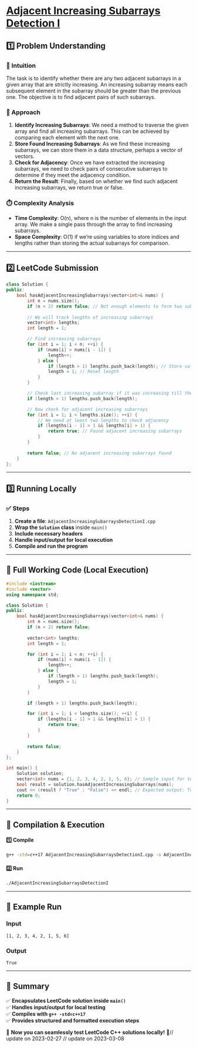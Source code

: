# **[Adjacent Increasing Subarrays Detection I](https://leetcode.com/problems/adjacent-increasing-subarrays-detection-i/description/)**  

## **1️⃣ Problem Understanding**  
### **📌 Intuition**  
The task is to identify whether there are any two adjacent subarrays in a given array that are strictly increasing. An increasing subarray means each subsequent element in the subarray should be greater than the previous one. The objective is to find adjacent pairs of such subarrays.

### **🚀 Approach**  
1. **Identify Increasing Subarrays**: We need a method to traverse the given array and find all increasing subarrays. This can be achieved by comparing each element with the next one.
2. **Store Found Increasing Subarrays**: As we find these increasing subarrays, we can store them in a data structure, perhaps a vector of vectors.
3. **Check for Adjacency**: Once we have extracted the increasing subarrays, we need to check pairs of consecutive subarrays to determine if they meet the adjacency condition.
4. **Return the Result**: Finally, based on whether we find such adjacent increasing subarrays, we return true or false.

### **⏱️ Complexity Analysis**  
- **Time Complexity**: O(n), where n is the number of elements in the input array. We make a single pass through the array to find increasing subarrays.
- **Space Complexity**: O(1) if we’re using variables to store indices and lengths rather than storing the actual subarrays for comparison.

---  

## **2️⃣ LeetCode Submission**  
```cpp
class Solution {
public:
    bool hasAdjacentIncreasingSubarrays(vector<int>& nums) {
        int n = nums.size();
        if (n < 2) return false; // Not enough elements to form two subarrays
        
        // We will track lengths of increasing subarrays
        vector<int> lengths;
        int length = 1;

        // Find increasing subarrays
        for (int i = 1; i < n; ++i) {
            if (nums[i] > nums[i - 1]) {
                length++;
            } else {
                if (length > 1) lengths.push_back(length); // Store valid increasing subarray
                length = 1; // Reset length
            }
        }

        // Check last increasing subarray if it was increasing till the end
        if (length > 1) lengths.push_back(length);

        // Now check for adjacent increasing subarrays
        for (int i = 1; i < lengths.size(); ++i) {
            // We need at least two lengths to check adjacency
            if (lengths[i - 1] > 1 && lengths[i] > 1) {
                return true; // Found adjacent increasing subarrays
            }
        }
        
        return false; // No adjacent increasing subarrays found
    }
};
```  

---  

## **3️⃣ Running Locally**  
### **✅ Steps**  
1. **Create a file**: `AdjacentIncreasingSubarraysDetectionI.cpp`  
2. **Wrap the `Solution` class** inside `main()`  
3. **Include necessary headers**  
4. **Handle input/output for local execution**  
5. **Compile and run the program**  

---  

## **📝 Full Working Code (Local Execution)**  
```cpp
#include <iostream>
#include <vector>
using namespace std;

class Solution {
public:
    bool hasAdjacentIncreasingSubarrays(vector<int>& nums) {
        int n = nums.size();
        if (n < 2) return false; 
        
        vector<int> lengths;
        int length = 1;

        for (int i = 1; i < n; ++i) {
            if (nums[i] > nums[i - 1]) {
                length++;
            } else {
                if (length > 1) lengths.push_back(length); 
                length = 1; 
            }
        }

        if (length > 1) lengths.push_back(length);

        for (int i = 1; i < lengths.size(); ++i) {
            if (lengths[i - 1] > 1 && lengths[i] > 1) {
                return true;
            }
        }
        
        return false; 
    }
};

int main() {
    Solution solution;
    vector<int> nums = {1, 2, 3, 4, 2, 1, 5, 6}; // Sample input for testing
    bool result = solution.hasAdjacentIncreasingSubarrays(nums);
    cout << (result ? "True" : "False") << endl; // Expected output: True
    return 0;
}
```  

---  

## **🔧 Compilation & Execution**  
#### **1️⃣ Compile**  
```bash
g++ -std=c++17 AdjacentIncreasingSubarraysDetectionI.cpp -o AdjacentIncreasingSubarraysDetectionI
```  

#### **2️⃣ Run**  
```bash
./AdjacentIncreasingSubarraysDetectionI
```  

---  

## **🎯 Example Run**  
### **Input**  
```
[1, 2, 3, 4, 2, 1, 5, 6]
```  
### **Output**  
```
True
```  

---  

## **📌 Summary**  
✅ **Encapsulates LeetCode solution inside `main()`**  
✅ **Handles input/output for local testing**  
✅ **Compiles with `g++ -std=c++17`**  
✅ **Provides structured and formatted execution steps**  

🚀 **Now you can seamlessly test LeetCode C++ solutions locally!** 🚀// update on 2023-02-27
// update on 2023-03-08
